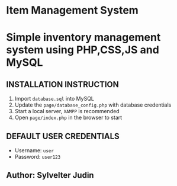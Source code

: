 # Item Management System #
# Simple inventory management system using PHP,CSS,JS and MySQL #

## INSTALLATION INSTRUCTION ##
1. Import `database.sql` into MySQL
2. Update the `page/database_config.php` with database credentials
3. Start a local server, `XAMPP` is recommended
4. Open `page/index.php` in the browser to start

## DEFAULT USER CREDENTIALS ##
 - Username: `user`
 - Password: `user123`

## Author: Sylvelter Judin ##